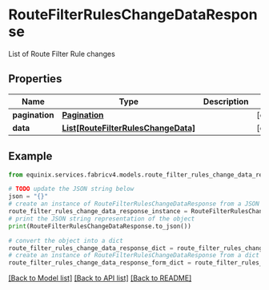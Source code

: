 # RouteFilterRulesChangeDataResponse

List of Route Filter Rule changes

## Properties

Name | Type | Description | Notes
------------ | ------------- | ------------- | -------------
**pagination** | [**Pagination**](Pagination.md) |  | [optional] 
**data** | [**List[RouteFilterRulesChangeData]**](RouteFilterRulesChangeData.md) |  | [optional] 

## Example

```python
from equinix.services.fabricv4.models.route_filter_rules_change_data_response import RouteFilterRulesChangeDataResponse

# TODO update the JSON string below
json = "{}"
# create an instance of RouteFilterRulesChangeDataResponse from a JSON string
route_filter_rules_change_data_response_instance = RouteFilterRulesChangeDataResponse.from_json(json)
# print the JSON string representation of the object
print(RouteFilterRulesChangeDataResponse.to_json())

# convert the object into a dict
route_filter_rules_change_data_response_dict = route_filter_rules_change_data_response_instance.to_dict()
# create an instance of RouteFilterRulesChangeDataResponse from a dict
route_filter_rules_change_data_response_form_dict = route_filter_rules_change_data_response.from_dict(route_filter_rules_change_data_response_dict)
```
[[Back to Model list]](../README.md#documentation-for-models) [[Back to API list]](../README.md#documentation-for-api-endpoints) [[Back to README]](../README.md)


